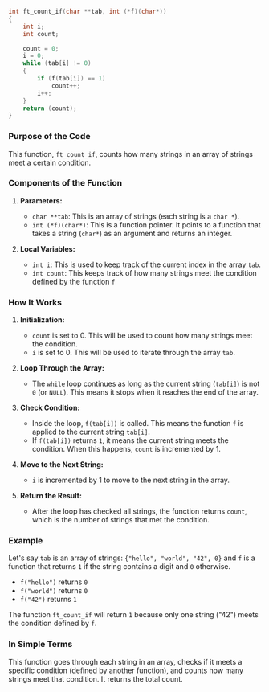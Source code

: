 ```c
int	ft_count_if(char **tab, int (*f)(char*))
{
	int	i;
	int	count;

	count = 0;
	i = 0;
	while (tab[i] != 0)
	{
		if (f(tab[i]) == 1)
			count++;
		i++;
	}
	return (count);
}
```

### Purpose of the Code
This function, `ft_count_if`, counts how many strings in an array of strings meet a certain condition.

### Components of the Function
1. **Parameters:**
   - `char **tab`: This is an array of strings (each string is a `char *`).
   - `int (*f)(char*)`: This is a function pointer. It points to a function that takes a string (`char*`) as an argument and returns an integer.

2. **Local Variables:**
   - `int i`: This is used to keep track of the current index in the array `tab`.
   - `int count`: This keeps track of how many strings meet the condition defined by the function `f`

### How It Works
1. **Initialization:**
   - `count` is set to 0. This will be used to count how many strings meet the condition.
   - `i` is set to 0. This will be used to iterate through the array `tab`.

2. **Loop Through the Array:**
   - The `while` loop continues as long as the current string (`tab[i]`) is not `0` (or `NULL`). This means it stops when it reaches the end of the array.

3. **Check Condition:**
   - Inside the loop, `f(tab[i])` is called. This means the function `f` is applied to the current string `tab[i]`.
   - If `f(tab[i])` returns `1`, it means the current string meets the condition. When this happens, `count` is incremented by 1.

4. **Move to the Next String:**
   - `i` is incremented by 1 to move to the next string in the array.

5. **Return the Result:**
   - After the loop has checked all strings, the function returns `count`, which is the number of strings that met the condition.

### Example
Let's say `tab` is an array of strings: `{"hello", "world", "42", 0}` and `f` is a function that returns `1` if the string contains a digit and `0` otherwise.

- `f("hello")` returns `0`
- `f("world")` returns `0`
- `f("42")` returns `1`

The function `ft_count_if` will return `1` because only one string ("42") meets the condition defined by `f`.

### In Simple Terms
This function goes through each string in an array, checks if it meets a specific condition (defined by another function), and counts how many strings meet that condition. It returns the total count.
